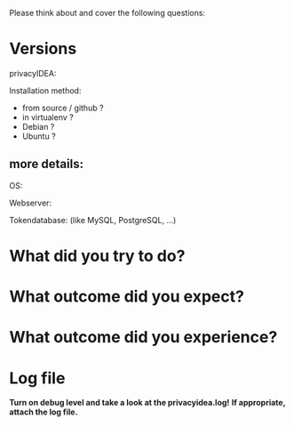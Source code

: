 Please think about and cover the following questions:

# Versions

privacyIDEA:

Installation method:

- from source / github ?
- in virtualenv ? 
- Debian ?
- Ubuntu ?

## more details: 

OS:

Webserver:

Tokendatabase: (like MySQL, PostgreSQL, ...)

# What did you try to do?

# What outcome did you expect?

# What outcome did you experience?

# Log file

**Turn on debug level and take a look at the privacyidea.log!**
**If appropriate, attach the log file.**

